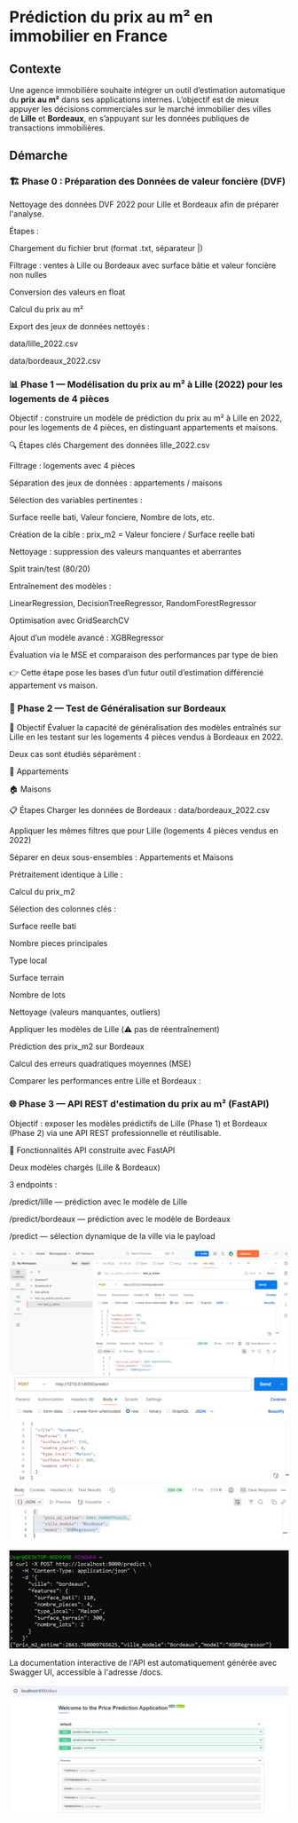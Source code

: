 # Prédiction du prix au m² en immobilier en France

## Contexte

Une agence immobilière souhaite intégrer un outil d’estimation automatique du **prix au m²** dans ses applications internes. L’objectif est de mieux appuyer les décisions commerciales sur le marché immobilier des villes de **Lille** et **Bordeaux**, en s’appuyant sur les données publiques de transactions immobilières.

## Démarche 

### 🏗️ Phase 0 : Préparation des Données de valeur foncière (DVF) 
Nettoyage des données DVF 2022 pour Lille et Bordeaux afin de préparer l'analyse.

Étapes :

Chargement du fichier brut (format .txt, séparateur |)

Filtrage : ventes à Lille ou Bordeaux avec surface bâtie et valeur foncière non nulles

Conversion des valeurs en float

Calcul du prix au m²

Export des jeux de données nettoyés :

data/lille_2022.csv

data/bordeaux_2022.csv

### 📊 Phase 1 — Modélisation du prix au m² à Lille (2022) pour les logements de 4 pièces

Objectif : construire un modèle de prédiction du prix au m² à Lille en 2022, pour les logements de 4 pièces, en distinguant appartements et maisons.

🔍 Étapes clés
Chargement des données lille_2022.csv

Filtrage : logements avec 4 pièces

Séparation des jeux de données : appartements / maisons

Sélection des variables pertinentes :

Surface reelle bati, Valeur fonciere, Nombre de lots, etc.

Création de la cible :
prix_m2 = Valeur fonciere / Surface reelle bati

Nettoyage : suppression des valeurs manquantes et aberrantes

Split train/test (80/20)

Entraînement des modèles :

LinearRegression, DecisionTreeRegressor, RandomForestRegressor

Optimisation avec GridSearchCV

Ajout d’un modèle avancé : XGBRegressor

Évaluation via le MSE et comparaison des performances par type de bien

👉 Cette étape pose les bases d’un futur outil d’estimation différencié appartement vs maison.

### 🧪 Phase 2 — Test de Généralisation sur Bordeaux
🎯 Objectif
Évaluer la capacité de généralisation des modèles entraînés sur Lille en les testant sur les logements 4 pièces vendus à Bordeaux en 2022.

Deux cas sont étudiés séparément :

🏢 Appartements

🏠 Maisons

📋 Étapes
Charger les données de Bordeaux : data/bordeaux_2022.csv

Appliquer les mêmes filtres que pour Lille (logements 4 pièces vendus en 2022)

Séparer en deux sous-ensembles : Appartements et Maisons

Prétraitement identique à Lille :

Calcul du prix_m2

Sélection des colonnes clés :

Surface reelle bati

Nombre pieces principales

Type local

Surface terrain

Nombre de lots

Nettoyage (valeurs manquantes, outliers)

Appliquer les modèles de Lille (⚠️ pas de réentraînement)

Prédiction des prix_m2 sur Bordeaux

Calcul des erreurs quadratiques moyennes (MSE)

Comparer les performances entre Lille et Bordeaux :



### 🌐 Phase 3 — API REST d'estimation du prix au m² (FastAPI)
Objectif : exposer les modèles prédictifs de Lille (Phase 1) et Bordeaux (Phase 2) via une API REST professionnelle et réutilisable.

🚀 Fonctionnalités
API construite avec FastAPI

Deux modèles chargés (Lille & Bordeaux)

3 endpoints :

/predict/lille — prédiction avec le modèle de Lille

/predict/bordeaux — prédiction avec le modèle de Bordeaux

/predict — sélection dynamique de la ville via le payload

![alt text](img/image_postman.png)
![alt text](img/image_postman_predict.png)

![alt text](img/image_curl.png)

La documentation interactive de l'API est automatiquement générée avec Swagger UI, accessible à l'adresse /docs.

![alt text](img/image_swaggerui.png)


